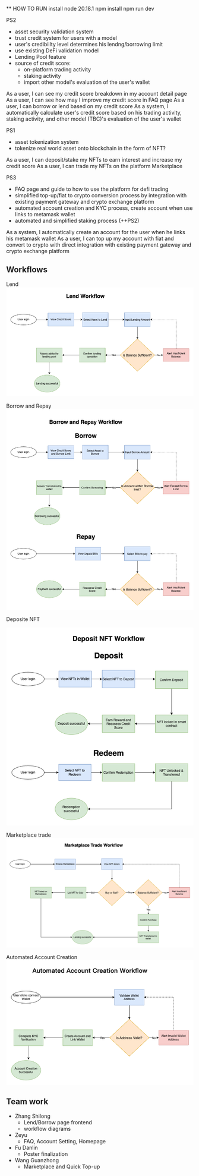 ** HOW TO RUN
install node 20.18.1
npm install
npm run dev

PS2
- asset security validation system
- trust credit system for users with a model
- user's credibiilty level determines his lendng/borrowing limit
- use existing DeFi validation model
- Lending Pool feature
- source of credit score:
  - on-platform trading activity
  - staking activity
  - import other model's evaluation of the user's wallet

As a user, I can see my credit score breakdown in my account detail page
As a user, I can see how may I improve my credit score in FAQ page
As a user, I can borrow or lend based on my credit score
As a system, I automatically calculate user's credit score based on his trading activity, staking activity, and other model (TBC)'s evaluation of the user's wallet

PS1
- asset tokenization system
- tokenize real world asset onto blockchain in the form of NFT?

As a user, I can deposit/stake my NFTs to earn interest and increase my credit score
As a user, I can trade my NFTs on the platform Marketplace

PS3
- FAQ page and guide to how to use the platform for defi trading
- simplified top-up/fiat to crypto conversion process by integration with existing payment gateway and crypto exchange platform
- automated account creation and KYC process, create account when use links to metamask wallet
- automated and simplified staking process (++PS2)

As a system, I automatically create an account for the user when he links his metamask wallet
As a user, I can top up my account with fiat and convert to crypto with direct integration with existing payment gateway and crypto exchange platform


## Workflows

Lend
![Lend Workflow](pics/lend%20workflow.drawio.png)

Borrow and Repay
![Borrow and Repay Workflow](pics/Borrow%20and%20Repay.drawio.png)

Deposite NFT

![Deposite NFT Workflow](pics/Deposit%20NFT.drawio.png)

Marketplace trade
![Marketplace Trade Workflow](pics/Marketplace%20Trade%20Workflow.drawio.png)

Automated Account Creation
![Automated Account Creation Workflow](pics/Automated%20Account%20Creation%20Workflow.drawio.png)

## Team work

- Zhang Shilong
  - Lend/Borrow page frontend
  - workflow diagrams
- Zeyu
  - FAQ, Account Setting, Homepage
- Fu Danlin
  - Poster finalization
- Wang Guanzhong
  - Marketplace and Quick Top-up

